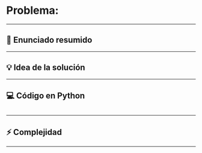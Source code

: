 #  Problema:

---

## 📜 Enunciado resumido

---

## 💡 Idea de la solución

---

## 💻 Código en Python
```python
```
---

## ⚡ Complejidad

---
